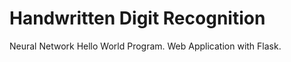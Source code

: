 <h1>Handwritten Digit Recognition</h1>
Neural Network Hello World Program. Web Application with Flask.
